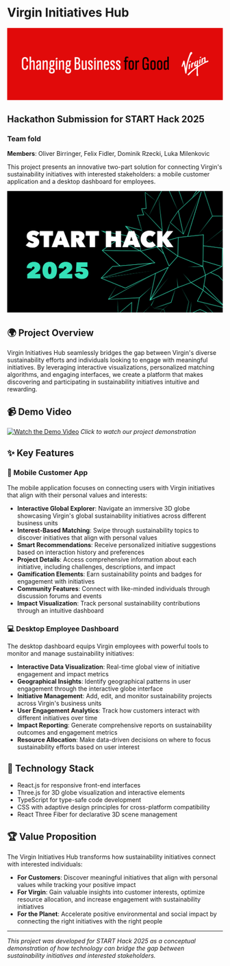 # Virgin Initiatives Hub

![Virgin Initiatives Hub](./virgin.png)

## Hackathon Submission for START Hack 2025
### Team fold
**Members**: Oliver Birringer, Felix Fidler, Dominik Rzecki, Luka Milenkovic

This project presents an innovative two-part solution for connecting Virgin's sustainability initiatives with interested stakeholders: a mobile customer application and a desktop dashboard for employees.

![Start Hack 2025](./starthack.png)

## 🌍 Project Overview

Virgin Initiatives Hub seamlessly bridges the gap between Virgin's diverse sustainability efforts and individuals looking to engage with meaningful initiatives. By leveraging interactive visualizations, personalized matching algorithms, and engaging interfaces, we create a platform that makes discovering and participating in sustainability initiatives intuitive and rewarding.

## 📹 Demo Video

[![Watch the Demo Video](https://img.youtube.com/vi/WlFRKDtHkG4/0.jpg)](https://youtu.be/WlFRKDtHkG4)
*Click to watch our project demonstration*

## ✨ Key Features

### 📱 Mobile Customer App

The mobile application focuses on connecting users with Virgin initiatives that align with their personal values and interests:

- **Interactive Global Explorer**: Navigate an immersive 3D globe showcasing Virgin's global sustainability initiatives across different business units
- **Interest-Based Matching**: Swipe through sustainability topics to discover initiatives that align with personal values
- **Smart Recommendations**: Receive personalized initiative suggestions based on interaction history and preferences
- **Project Details**: Access comprehensive information about each initiative, including challenges, descriptions, and impact
- **Gamification Elements**: Earn sustainability points and badges for engagement with initiatives
- **Community Features**: Connect with like-minded individuals through discussion forums and events
- **Impact Visualization**: Track personal sustainability contributions through an intuitive dashboard

### 💻 Desktop Employee Dashboard

The desktop dashboard equips Virgin employees with powerful tools to monitor and manage sustainability initiatives:

- **Interactive Data Visualization**: Real-time global view of initiative engagement and impact metrics
- **Geographical Insights**: Identify geographical patterns in user engagement through the interactive globe interface
- **Initiative Management**: Add, edit, and monitor sustainability projects across Virgin's business units
- **User Engagement Analytics**: Track how customers interact with different initiatives over time
- **Impact Reporting**: Generate comprehensive reports on sustainability outcomes and engagement metrics
- **Resource Allocation**: Make data-driven decisions on where to focus sustainability efforts based on user interest

## 🚀 Technology Stack

- React.js for responsive front-end interfaces
- Three.js for 3D globe visualization and interactive elements
- TypeScript for type-safe code development
- CSS with adaptive design principles for cross-platform compatibility
- React Three Fiber for declarative 3D scene management

## 🏆 Value Proposition

The Virgin Initiatives Hub transforms how sustainability initiatives connect with interested individuals:

- **For Customers**: Discover meaningful initiatives that align with personal values while tracking your positive impact
- **For Virgin**: Gain valuable insights into customer interests, optimize resource allocation, and increase engagement with sustainability initiatives
- **For the Planet**: Accelerate positive environmental and social impact by connecting the right initiatives with the right people

---

*This project was developed for START Hack 2025 as a conceptual demonstration of how technology can bridge the gap between sustainability initiatives and interested stakeholders.*
